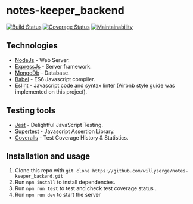 # notes-keeper_backend
[![Build Status](https://travis-ci.com/willyserge/notes-keeper_backend.svg?branch=develop)](https://travis-ci.com/willyserge/notes-keeper_backend)
[![Coverage Status](https://coveralls.io/repos/github/willyserge/notes-keeper_backend/badge.svg?branch=develop)](https://coveralls.io/github/willyserge/notes-keeper_backend?branch=develop)
[![Maintainability](https://api.codeclimate.com/v1/badges/b837d84392b1a0bdbad2/maintainability)](https://codeclimate.com/github/willyserge/notes-keeper_backend/maintainability)



## Technologies

- [NodeJs](https://nodejs.org/) - Web Server.
- [ExpressJs](https://expressjs.com/) - Server framework.
- [MongoDb](https://www.mongodb.com/) - Database.
- [Babel](https://babeljs.io/) - ES6 Javascript compiler.
- [Eslint](https://eslint.org/) - Javascript code and syntax linter (Airbnb style guide was implemented on this project).

    

## Testing tools

- [Jest](https://jestjs.io/) - Delightful JavaScript Testing.
- [Supertest](https://github.com/visionmedia/supertest) - Javascript Assertion Library.
- [Coveralls](https://coveralls.io/) - Test Coverage History & Statistics.

## Installation and usage

1. Clone this repo with `git clone https://github.com/willyserge/notes-keeper_backend.git`
2. Run `npm install` to install dependencies.
2. Run `npm run test` to test and check test coverage status .
3. Run `npm run dev` to start the server
